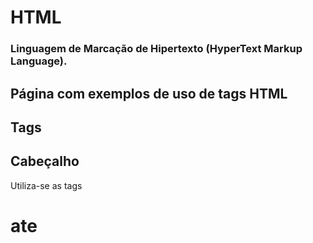 # HTML
### Linguagem de Marcação de Hipertexto (HyperText Markup Language).

## Página com exemplos de uso de tags HTML

## Tags

## Cabeçalho

Utiliza-se as tags <h1> ate <h6>
		
		